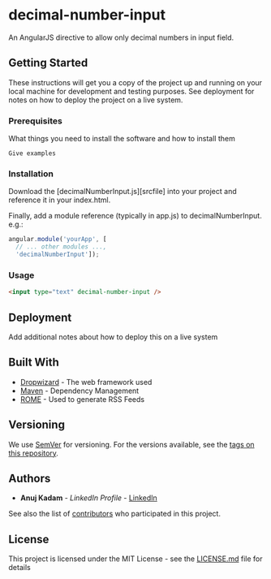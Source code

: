 # decimal-number-input

An AngularJS directive to allow only decimal numbers in input field.

## Getting Started

These instructions will get you a copy of the project up and running on your local machine for development and testing purposes. See deployment for notes on how to deploy the project on a live system.

### Prerequisites

What things you need to install the software and how to install them

```
Give examples
```

### Installation

Download the [decimalNumberInput.js][srcfile] into your project and reference it in your index.html.

Finally, add a module reference (typically in app.js) to decimalNumberInput.  e.g.:

```javascript
angular.module('yourApp', [
  // ... other modules ...,
  'decimalNumberInput']);
```

### Usage

```html
<input type="text" decimal-number-input />
```

## Deployment

Add additional notes about how to deploy this on a live system

## Built With

* [Dropwizard](http://www.dropwizard.io/1.0.2/docs/) - The web framework used
* [Maven](https://maven.apache.org/) - Dependency Management
* [ROME](https://rometools.github.io/rome/) - Used to generate RSS Feeds

## Versioning

We use [SemVer](http://semver.org/) for versioning. For the versions available, see the [tags on this repository](https://github.com/your/project/tags). 

## Authors

* **Anuj Kadam** - *LinkedIn Profile* - [LinkedIn](https://www.linkedin.com/in/anujkadam/)

See also the list of [contributors](https://github.com/your/project/contributors) who participated in this project.

## License

This project is licensed under the MIT License - see the [LICENSE.md](LICENSE.md) file for details
